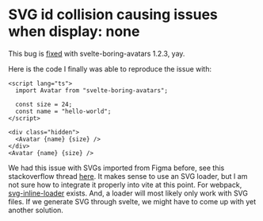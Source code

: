 # SVG id collision causing issues when display: none

This bug is [fixed](https://github.com/paolotiu/svelte-boring-avatars/issues/1)
with svelte-boring-avatars 1.2.3, yay.

Here is the code I finally was able to reproduce the issue with:

```svelte
<script lang="ts">
  import Avatar from "svelte-boring-avatars";

  const size = 24;
  const name = "hello-world";
</script>

<div class="hidden">
  <Avatar {name} {size} />
</div>
<Avatar {name} {size} />
```

We had this issue with SVGs imported from Figma before, see this stackoverflow
thread
[here](https://stackoverflow.com/questions/72871578/visibility-hidden-svg-sibling-side-effect).
It makes sense to use an SVG loader, but I am not sure how to integrate it
properly into vite at this point. For webpack,
[svg-inline-loader](https://www.npmjs.com/package/svg-inline-loader) exists.
And, a loader will most likely only work with SVG files. If we generate SVG
through svelte, we might have to come up with yet another solution.
